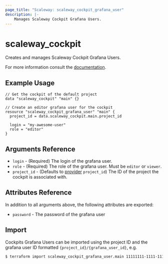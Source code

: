 ```yaml
---
page_title: "Scaleway: scaleway_cockpit_grafana_user"
description: |-
    Manages Scaleway Cockpit Grafana Users.
---
```


# scaleway_cockpit

Creates and manages Scaleway Cockpit Grafana Users.

For more information consult the [documentation](https://www.scaleway.com/en/docs/observability/cockpit/concepts/#grafana-users).

## Example Usage

```hcl
// Get the cockpit of the default project
data "scaleway_cockpit" "main" {}

// Create an editor grafana user for the cockpit
resource "scaleway_cockpit_grafana_user" "main" {
  project_id = data.scaleway_cockpit.main.project_id
  
  login = "my-awesome-user"
  role = "editor"
}
```


## Arguments Reference

- `login` - (Required) The login of the grafana user.
- `role` - (Required) The role of the grafana user. Must be `editor` or `viewer`.
- `project_id` - (Defaults to [provider](../index.md#project_id) `project_id`) The ID of the project the cockpit is associated with.

## Attributes Reference

In addition to all arguments above, the following attributes are exported:

- `password` - The password of the grafana user

## Import

Cockpits Grafana Users can be imported using the project ID and the grafana user ID formatted `{project_id}/{grafana_user_id}`, e.g.

```bash
$ terraform import scaleway_cockpit_grafana_user.main 11111111-1111-1111-1111-111111111111/2
```
